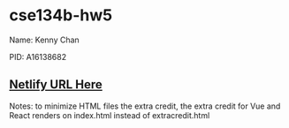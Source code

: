 # cse134b-hw5

Name: Kenny Chan

PID: A16138682

## <a href="https://cosmic-torte-546e5f.netlify.app/">Netlify URL Here</a>


Notes: to minimize HTML files the extra credit, the extra credit for Vue and React renders on index.html instead of extracredit.html